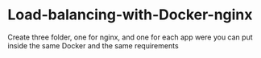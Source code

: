 # Load-balancing-with-Docker-nginx

Create three folder, one for nginx, and one for each app were you can put inside the same Docker and the same requirements
